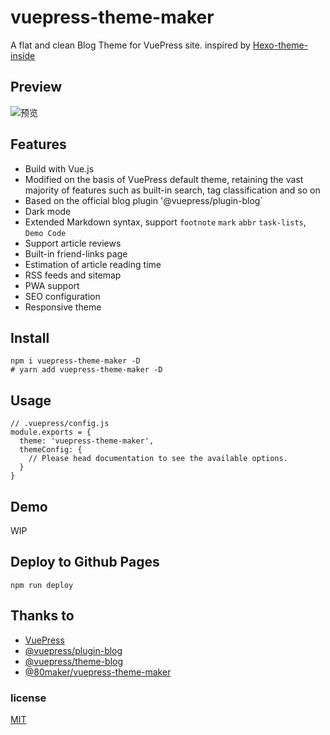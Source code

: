 # vuepress-theme-maker

A flat and clean Blog Theme for VuePress site. inspired by [Hexo-theme-inside](https://github.com/ikeq/hexo-theme-inside)

## Preview

![预览](https://raw.githubusercontent.com/80maker/vuepress-theme-maker/main/blog/.vuepress/public/images/screenshot.webp)

## Features

- Build with Vue.js
- Modified on the basis of VuePress default theme, retaining the vast majority of features such as built-in search, tag classification and so on
- Based on the official blog plugin '@vuepress/plugin-blog`
- Dark mode
- Extended Markdown syntax, support `footnote` `mark` `abbr` `task-lists`, `Demo Code`
- Support article reviews
- Built-in friend-links page
- Estimation of article reading time
- RSS feeds and sitemap
- PWA support
- SEO configuration
- Responsive theme

## Install

```
npm i vuepress-theme-maker -D
# yarn add vuepress-theme-maker -D
```

## Usage

```
// .vuepress/config.js
module.exports = {
  theme: 'vuepress-theme-maker',
  themeConfig: {
    // Please head documentation to see the available options.
  }
}
```

## Demo

WIP

## Deploy to Github Pages

```
npm run deploy
```
## Thanks to

- [VuePress](https://vuepress.vuejs.org/)
- [@vuepress/plugin-blog](https://github.com/vuepress/vuepress-plugin-blog)
- [@vuepress/theme-blog](https://github.com/vuepress/vuepress-theme-blog)
- [@80maker/vuepress-theme-maker](https://github.com/80maker/vuepress-theme-maker)

### license
[MIT](https://github.com/recoluan/vuepress-theme-reco/blob/master/LICENSE)
